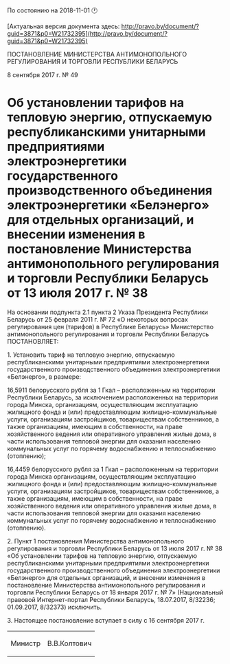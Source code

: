 По состоянию на 2018-11-01 &#x1F550;

[Актуальная версия документа здесь: http://pravo.by/document/?guid=3871&p0=W21732395](http://pravo.by/document/?guid=3871&p0=W21732395)

<p>ПОСТАНОВЛЕНИЕ МИНИСТЕРСТВА АНТИМОНОПОЛЬНОГО РЕГУЛИРОВАНИЯ И ТОРГОВЛИ РЕСПУБЛИКИ БЕЛАРУСЬ</p>
<p>8 сентября 2017 г. № 49</p>
<h1>Об установлении тарифов на тепловую энергию, отпускаемую республиканскими унитарными предприятиями электроэнергетики государственного производственного объединения электроэнергетики «Белэнерго» для отдельных организаций, и внесении изменения в постановление Министерства антимонопольного регулирования и торговли Республики Беларусь от 13 июля 2017 г. № 38</h1>
<p>На основании подпункта 2.1 пункта 2 Указа Президента Республики Беларусь от 25 февраля 2011 г. № 72 «О некоторых вопросах регулирования цен (тарифов) в Республике Беларусь» Министерство антимонопольного регулирования и торговли Республики Беларусь ПОСТАНОВЛЯЕТ:</p>
<p>1. Установить тариф на тепловую энергию, отпускаемую республиканскими унитарными предприятиями электроэнергетики государственного производственного объединения электроэнергетики «Белэнерго», в размере:</p>
<p>16,5911 белорусского рубля за 1 Гкал – расположенным на территории Республики Беларусь, за исключением расположенных на территории города Минска, организациям, осуществляющим эксплуатацию жилищного фонда и (или) предоставляющим жилищно-коммунальные услуги, организациям застройщиков, товариществам собственников, а также организациям, имеющим в собственности, на праве хозяйственного ведения или оперативного управления жилые дома, в части использования тепловой энергии для оказания населению коммунальных услуг по горячему водоснабжению и теплоснабжению (отоплению);</p>
<p>16,4459 белорусского рубля за 1 Гкал – расположенным на территории города Минска организациям, осуществляющим эксплуатацию жилищного фонда и (или) предоставляющим жилищно-коммунальные услуги, организациям застройщиков, товариществам собственников, а также организациям, имеющим в собственности, на праве хозяйственного ведения или оперативного управления жилые дома, в части использования тепловой энергии для оказания населению коммунальных услуг по горячему водоснабжению и теплоснабжению (отоплению).</p>
<p>2. Пункт 1 постановления Министерства антимонопольного регулирования и торговли Республики Беларусь от 13 июля 2017 г. № 38 «Об установлении тарифов на тепловую энергию, отпускаемую республиканскими унитарными предприятиями электроэнергетики государственного производственного объединения электроэнергетики «Белэнерго» для отдельных организаций, и внесении изменения в постановление Министерства антимонопольного регулирования и торговли Республики Беларусь от 18 января 2017 г. № 7» (Национальный правовой Интернет-портал Республики Беларусь, 18.07.2017, 8/32236; 01.09.2017, 8/32373) исключить.</p>
<p>3. Настоящее постановление вступает в силу с 16 сентября 2017 г.</p>
<p></p>
<table><tr>
<td><p>Министр</p></td>
<td><p>В.В.Колтович</p></td>
</tr></table>
<p></p>